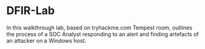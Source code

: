 # DFIR-Lab
In this walkthrough lab, based on tryhackme.com Tempest room, outlines the process of a SOC Analyst responding to an alert and finding artefacts of an attacker on a Windows host.
